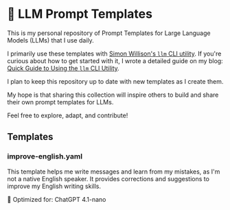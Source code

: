 # 🤖 LLM Prompt Templates

This is my personal repository of Prompt Templates for Large Language Models (LLMs) that I use daily.

I primarily use these templates with [Simon Willison's `llm` CLI utility](https://github.com/simonw/llm). If you're curious about how to get started with it, I wrote a detailed guide on my blog: [Quick Guide to Using the `llm` CLI Utility](https://www.danielkossmann.com/quick-guide-using-llm-cli-utility-python-library-simon-willison/).

I plan to keep this repository up to date with new templates as I create them.

My hope is that sharing this collection will inspire others to build and share their own prompt templates for LLMs.

Feel free to explore, adapt, and contribute!

## Templates

### improve-english.yaml

This template helps me write messages and learn from my mistakes, as I'm not a native English speaker. It provides corrections and suggestions to improve my English writing skills.

🧠 Optimized for: ChatGPT 4.1-nano